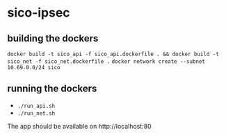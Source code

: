 # sico-ipsec

## building the dockers

`docker build -t sico_api -f sico_api.dockerfile . && docker build -t sico_net -f sico_net.dockerfile .`
`docker network create --subnet 10.69.0.0/24 sico`
## running the dockers

- `./run_api.sh`
- `./run_net.sh`

The app should be available on http://localhost:80
